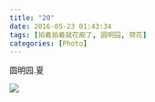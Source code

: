 ```yaml
---
title: "20"
date: 2016-05-23 01:43:34
tags: [拍着拍着就花痴了, 圆明园, 荷花]
categories: [Photo]
---
```


<p>圆明园.夏</p>

![](https://imglf0.nosdn.127.net/img/a0Q0UWZOckZvaXNpRktuWnArMkpCVTFNRm8xSUNNcG1SMGFnN0YrYTVtNkNKYWVpYTBQMldRPT0.jpg)